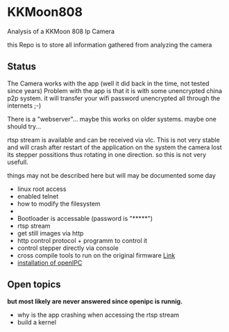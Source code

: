 # KKMoon808
Analysis of a KKMoon 808 Ip Camera

this Repo is to store all information gathered from analyzing the camera 

## Status
The Camera works with the app  (well it did back in the time, not tested since years)
Problem with the app is that it is with some unencrypted china p2p system. it will transfer your wifi password unencrypted all through the internets ;-)

There is a "webserver"... maybe this works on older systems. maybe one should try...

rtsp stream is available and can be received via vlc. This is not very stable and will crash 
after restart of the application on the system the camera lost its stepper possitions thus rotating in one direction. so this is not very usefull.



things may not be described here but will may be documented some day

* linux root access
* enabled telnet
* how to modify the filesystem
* 
* Bootloader is accessable (password is "*****")  
* rtsp stream
* get still images via http
* http control protocol + programm to control it
* control stepper directly via console
* cross compile tools to run on the original firmware [Link](Install-and-use-SDK.md)
* [installation of openIPC](openIPC/install.md)


## Open topics 
**but most likely are never answered since openipc is runnig.**
* why is the app crashing when accessing the rtsp stream
* build a kernel 

